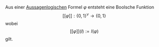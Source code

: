 Aus einer [Aussagenlogischen](Aussagenlogik.md) Formel $\varphi$ entsteht eine Boolsche Funktion 
$$[[\varphi]] : \lbrace 0, 1\rbrace^\nu \to \lbrace 0, 1\rbrace$$
wobei 
$$[[\varphi]] (I) := I(\varphi)$$
gilt.


